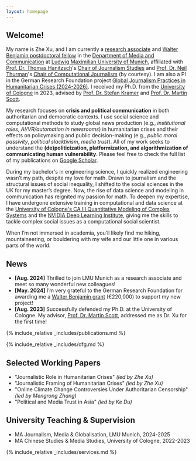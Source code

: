 ```yaml
---
layout: homepage
---
```


## Welcome!

My name is Zhe Xu, and I am currently a [research associate](https://www.ifkw.uni-muenchen.de/organisation/personen/mitarbeiter/xu_zhe/index.html) and [Walter Benjamin postdoctoral fellow](https://www.dfg.de/en/research-funding/funding-opportunities/programmes/individual/walter-benjamin) in the [Department of Media and Communication](https://www.ifkw.uni-muenchen.de/index.html) at [Ludwig Maximilian University of Munich](https://www.lmu.de/en/), affiliated with [Prof. Dr. Thomas Hanitzsch](https://www.ifkw.uni-muenchen.de/organisation/personen/professoren/hanitzsch_thomas/index.html)'s [Chair of Journalism Studies](https://www.en.ifkw.uni-muenchen.de/research/chairs/hanitzsch/index.html) and [Prof. Dr. Neil Thurman](https://neilthurman.com/)'s [Chair of Computational Journalism](https://www.ifkw.uni-muenchen.de/lehrbereiche/thurman/index.html) (by courtesy). I am also a PI in the German Research Foundation project [Global Journalism Practices in Humanitarian Crises (2024-2026)](https://gepris.dfg.de/gepris/projekt/539233881?context=projekt&task=showDetail&id=539233881&). I received my Ph.D. from the [University of Cologne](https://portal.uni-koeln.de/es/uoc-home) in 2023, advised by [Prof. Dr. Stefan Kramer](https://chinastudien.phil-fak.uni-koeln.de/arbeitsbereiche/kultur-chinas-chinastudien/team/stefan-kramer) and [Prof. Dr. Martin Scott](https://research-portal.uea.ac.uk/en/persons/martin-scott).

My research focuses on **crisis and political communication** in both authoritarian and democratic contexts. I use social science and computational methods to study global news production (e.g., *institutional roles*, *AI/VR/automation in newsrooms*) in humanitarian crises and their effects on policymaking and public decision-making (e.g., *public moral passivity*, *political slacktivism*, *media trust*). All of my work seeks to understand the **(de)politicization, platformization, and algorithmization of communicating human vulnerability**. Please feel free to check the full list of my publications on [Google Scholar](https://scholar.google.de/citations?user=lxUyedYAAAAJ&hl=en&oi=sra).

During my bachelor's in engineering science, I quickly realized engineering wasn’t my path, despite my love for math. Drawn to journalism and the structural issues of social inequality, I shifted to the social sciences in the UK for my master’s degree. Now, the rise of data science and modeling in communication has reignited my passion for math. To deepen my expertise, I have undergone extensive training in computational and data science at the [University of Cologne's CA III Quantitative Modeling of Complex Systems](http://ml-school.uni-koeln.de/) and the [NVIDIA Deep Learning Institute](https://learn.nvidia.com/courses/course-detail?course_id=course-v1:DLI+C-FX-06+V2), giving me the skills to tackle complex social issues as a computational social scientist.  

When I’m not immersed in academia, you’ll likely find me hiking, mountaineering, or bouldering with my wife and our little one in various parts of the world.

## News

- **[Aug. 2024]** Thrilled to join LMU Munich as a research associate and meet so many wonderful new colleagues!
- **[May. 2024]** I’m very grateful to the German Research Foundation for awarding me a [Walter Benjamin grant](https://www.dfg.de/en/research-funding/funding-opportunities/programmes/individual/walter-benjamin) (€220,000) to support my new project!
- **[Aug. 2023]** Successfully defended my Ph.D. at the University of Cologne. My advisor, [Prof. Dr. Martin Scott](https://research-portal.uea.ac.uk/en/persons/martin-scott), addressed me as Dr. Xu for the first time!

{% include_relative _includes/publications.md %}

{% include_relative _includes/dfg.md %}

## Selected Working Papers

- "Journalistic Role in Humanitarian Crises" *(led by Zhe Xu)*
- "Journalistic Framing of Humanitarian Crises" *(led by Zhe Xu)*
- "Online Climate Change Controversies Under Authoritarian Censorship" *(led by Mengrong Zhang)*
- "Political and Media Trust in Asia" *(led by Ke Du)*

## University Teaching & Supervision

- MA Journalism, Media & Globalisation, LMU Munich, 2024-2025
- MA Chinese Studies & Media Studies, University of Cologne, 2022-2023

{% include_relative _includes/services.md %}
